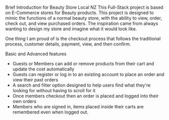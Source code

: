 Brief Introduction for Beauty Store Local NZ
This Full-Stack project is based on E-Commerce stores for Beauty products. This project is designed to mimic the functions of a normal beauty store, with the ability to view, order, check out, and view purchased orders. The inspiration came from always wanting to design my store and imagine what it would look like. 

One thing I am proud of is the checkout process that follows the traditional process, customer details, payment, view, and then confirm.


Basic and Advanced features
- Guests or Members can add or remove products from their cart and update the cost automatically
- Guests can register or log in to an existing account to place an order and view their past orders
- A search and filter option designed to help users find what they're looking for without having to scroll for it
- Once members checkout then an order is placed and logged into their own orders
- Members who are signed in, items placed inside their carts are remembered even when logged out. 
